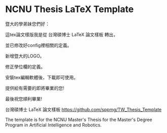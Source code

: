 # NCNU Thesis LaTeX Template
暨大的學弟妹您們好：

這tex論文樣版我是從 台灣碩博士 LaTeX 論文樣板 轉出，

並已修改好config裡相關的定義。

新增暨大的LOGO。

修正學位欄的定義。

安裝tex編輯軟體後，下載即可使用。

提供給有需要的即將畢業的您!


最後祝您順利畢業!

台灣碩博士 LaTeX 論文樣板
https://github.com/sppmg/TW_Thesis_Template

The template is for the NCNU Master's Thesis for the Master's Degree Program in Artificial Intelligence and Robotics.
